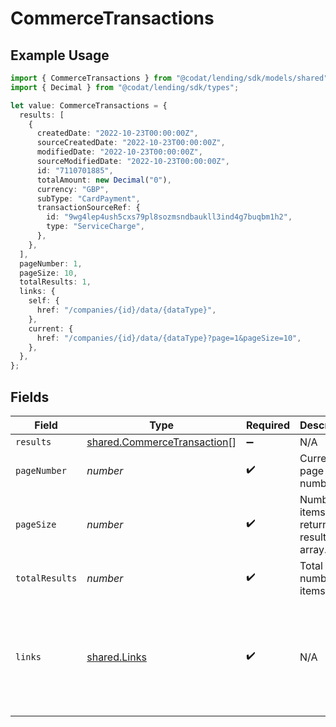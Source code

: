 # CommerceTransactions

## Example Usage

```typescript
import { CommerceTransactions } from "@codat/lending/sdk/models/shared";
import { Decimal } from "@codat/lending/sdk/types";

let value: CommerceTransactions = {
  results: [
    {
      createdDate: "2022-10-23T00:00:00Z",
      sourceCreatedDate: "2022-10-23T00:00:00Z",
      modifiedDate: "2022-10-23T00:00:00Z",
      sourceModifiedDate: "2022-10-23T00:00:00Z",
      id: "7110701885",
      totalAmount: new Decimal("0"),
      currency: "GBP",
      subType: "CardPayment",
      transactionSourceRef: {
        id: "9wg4lep4ush5cxs79pl8sozmsndbaukll3ind4g7buqbm1h2",
        type: "ServiceCharge",
      },
    },
  ],
  pageNumber: 1,
  pageSize: 10,
  totalResults: 1,
  links: {
    self: {
      href: "/companies/{id}/data/{dataType}",
    },
    current: {
      href: "/companies/{id}/data/{dataType}?page=1&pageSize=10",
    },
  },
};
```

## Fields

| Field                                                                                             | Type                                                                                              | Required                                                                                          | Description                                                                                       | Example                                                                                           |
| ------------------------------------------------------------------------------------------------- | ------------------------------------------------------------------------------------------------- | ------------------------------------------------------------------------------------------------- | ------------------------------------------------------------------------------------------------- | ------------------------------------------------------------------------------------------------- |
| `results`                                                                                         | [shared.CommerceTransaction](../../../sdk/models/shared/commercetransaction.md)[]                 | :heavy_minus_sign:                                                                                | N/A                                                                                               |                                                                                                   |
| `pageNumber`                                                                                      | *number*                                                                                          | :heavy_check_mark:                                                                                | Current page number.                                                                              |                                                                                                   |
| `pageSize`                                                                                        | *number*                                                                                          | :heavy_check_mark:                                                                                | Number of items to return in results array.                                                       |                                                                                                   |
| `totalResults`                                                                                    | *number*                                                                                          | :heavy_check_mark:                                                                                | Total number of items.                                                                            |                                                                                                   |
| `links`                                                                                           | [shared.Links](../../../sdk/models/shared/links.md)                                               | :heavy_check_mark:                                                                                | N/A                                                                                               | {<br/>"self": {<br/>"href": "/companies"<br/>},<br/>"current": {<br/>"href": "/companies?page=1\u0026pageSize=10"<br/>}<br/>} |